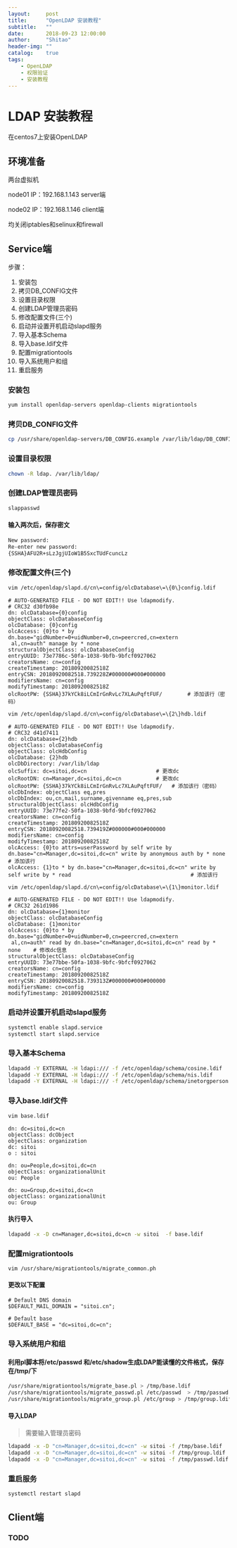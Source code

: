 ```yaml
---
layout:     post
title:      "OpenLDAP 安装教程"
subtitle:   ""
date:       2018-09-23 12:00:00
author:     "Shitao"
header-img: ""
catalog:    true
tags:
    - OpenLDAP
    - 权限验证
    - 安装教程
---
```


# LDAP 安装教程

在centos7上安装OpenLDAP

## 环境准备

两台虚拟机

node01 IP：192.168.1.143 server端

node02 IP：192.168.1.146 client端

均关闭iptables和selinux和firewall

## Service端

步骤：

1. 安装包
2. 拷贝DB_CONFIG文件
3. 设置目录权限
4. 创建LDAP管理员密码
5. 修改配置文件(三个)
6. 启动并设置开机启动slapd服务
7. 导入基本Schema
8. 导入base.ldif文件
9. 配置migrationtools
10. 导入系统用户和组
11. 重启服务

### 安装包

```bash
yum install openldap-servers openldap-clients migrationtools
```

### 拷贝DB_CONFIG文件

```bash
cp /usr/share/openldap-servers/DB_CONFIG.example /var/lib/ldap/DB_CONFIG
```

### 设置目录权限

```bash
chown -R ldap. /var/lib/ldap/
```

### 创建LDAP管理员密码

```bash
slappasswd
```
#### 输入两次后，保存密文

```bash
New password:
Re-enter new password:
{SSHA}AFU2R+sLzJgjUIoW1B5SxcTUdFcuncLz
```

### 修改配置文件(三个)

```bash
vim /etc/openldap/slapd.d/cn\=config/olcDatabase\=\{0\}config.ldif
```

```vim
# AUTO-GENERATED FILE - DO NOT EDIT!! Use ldapmodify.
# CRC32 d30fb98e
dn: olcDatabase={0}config
objectClass: olcDatabaseConfig
olcDatabase: {0}config
olcAccess: {0}to * by dn.base="gidNumber=0+uidNumber=0,cn=peercred,cn=extern
 al,cn=auth" manage by * none
structuralObjectClass: olcDatabaseConfig
entryUUID: 73e7786c-50fa-1038-9bfb-9bfcf0927062
creatorsName: cn=config
createTimestamp: 20180920082518Z
entryCSN: 20180920082518.739228Z#000000#000#000000
modifiersName: cn=config
modifyTimestamp: 20180920082518Z
olcRootPW: {SSHA}37kYCk8iLCmIrGnRvLc7XLAuPqftFUF/        # 添加该行（密码）
```

```bash
vim /etc/openldap/slapd.d/cn\=config/olcDatabase\=\{2\}hdb.ldif
```


```vim
# AUTO-GENERATED FILE - DO NOT EDIT!! Use ldapmodify.
# CRC32 d41d7411
dn: olcDatabase={2}hdb
objectClass: olcDatabaseConfig
objectClass: olcHdbConfig
olcDatabase: {2}hdb
olcDbDirectory: /var/lib/ldap
olcSuffix: dc=sitoi,dc=cn                      # 更改dc
olcRootDN: cn=Manager,dc=sitoi,dc=cn           # 更改dc
olcRootPW: {SSHA}37kYCk8iLCmIrGnRvLc7XLAuPqftFUF/   # 添加该行（密码）
olcDbIndex: objectClass eq,pres
olcDbIndex: ou,cn,mail,surname,givenname eq,pres,sub
structuralObjectClass: olcHdbConfig
entryUUID: 73e77fe2-50fa-1038-9bfd-9bfcf0927062
creatorsName: cn=config
createTimestamp: 20180920082518Z
entryCSN: 20180920082518.739419Z#000000#000#000000
modifiersName: cn=config
modifyTimestamp: 20180920082518Z
olcAccess: {0}to attrs=userPassword by self write by dn.base="cn=Manager,dc=sitoi,dc=cn" write by anonymous auth by * none   # 添加该行
olcAccess: {1}to * by dn.base="cn=Manager,dc=sitoi,dc=cn" write by self write by * read                                      # 添加该行
```


```bash
vim /etc/openldap/slapd.d/cn\=config/olcDatabase\=\{1\}monitor.ldif
```


```vim
# AUTO-GENERATED FILE - DO NOT EDIT!! Use ldapmodify.
# CRC32 261d1986
dn: olcDatabase={1}monitor
objectClass: olcDatabaseConfig
olcDatabase: {1}monitor
olcAccess: {0}to * by dn.base="gidNumber=0+uidNumber=0,cn=peercred,cn=extern
 al,cn=auth" read by dn.base="cn=Manager,dc=sitoi,dc=cn" read by * none    # 修改dc信息
structuralObjectClass: olcDatabaseConfig
entryUUID: 73e77bbe-50fa-1038-9bfc-9bfcf0927062
creatorsName: cn=config
createTimestamp: 20180920082518Z
entryCSN: 20180920082518.739313Z#000000#000#000000
modifiersName: cn=config
modifyTimestamp: 20180920082518Z
```


### 启动并设置开机启动slapd服务

```bash
systemctl enable slapd.service
systemctl start slapd.service
```


### 导入基本Schema
```bash
ldapadd -Y EXTERNAL -H ldapi:/// -f /etc/openldap/schema/cosine.ldif
ldapadd -Y EXTERNAL -H ldapi:/// -f /etc/openldap/schema/nis.ldif
ldapadd -Y EXTERNAL -H ldapi:/// -f /etc/openldap/schema/inetorgperson.ldif
```

### 导入base.ldif文件

```bash
vim base.ldif
```

```vim
dn: dc=sitoi,dc=cn
objectClass: dcObject
objectClass: organization
dc: sitoi
o : sitoi

dn: ou=People,dc=sitoi,dc=cn
objectClass: organizationalUnit
ou: People

dn: ou=Group,dc=sitoi,dc=cn
objectClass: organizationalUnit
ou: Group
```

#### 执行导入

```bash
ldapadd -x -D cn=Manager,dc=sitoi,dc=cn -w sitoi  -f base.ldif
```


### 配置migrationtools

```
vim /usr/share/migrationtools/migrate_common.ph
```

#### 更改以下配置
```vim
# Default DNS domain
$DEFAULT_MAIL_DOMAIN = "sitoi.cn";

# Default base
$DEFAULT_BASE = "dc=sitoi,dc=cn";
```

### 导入系统用户和组

####  利用pl脚本将/etc/passwd 和/etc/shadow生成LDAP能读懂的文件格式，保存在/tmp/下

```bash
/usr/share/migrationtools/migrate_base.pl > /tmp/base.ldif
/usr/share/migrationtools/migrate_passwd.pl /etc/passwd  > /tmp/passwd.ldif
/usr/share/migrationtools/migrate_group.pl /etc/group > /tmp/group.ldif
```

#### 导入LDAP

> 需要输入管理员密码

```bash
ldapadd -x -D "cn=Manager,dc=sitoi,dc=cn" -w sitoi -f /tmp/base.ldif
ldapadd -x -D "cn=Manager,dc=sitoi,dc=cn" -w sitoi -f /tmp/group.ldif
ldapadd -x -D "cn=Manager,dc=sitoi,dc=cn" -w sitoi -f /tmp/passwd.ldif
```

### 重启服务

```bash
systemctl restart slapd
```

## Client端

### TODO


